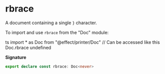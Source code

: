 # rbrace

A document containing a single `}` character.

To import and use `rbrace` from the "Doc" module:

ts
import \* as Doc from "@effect/printer/Doc"
// Can be accessed like this
Doc.rbrace
undefined

**Signature**

```ts
export declare const rbrace: Doc<never>
```
